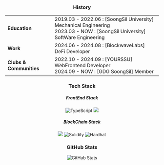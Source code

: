 <h3 align="center">History</h3>
<div align="center">
  <table>
    <tr>
      <td><strong>Education</strong></td>
      <td>2019.03 - 2022.06 : [SoongSil University] Mechanical Engineering<br>2023.03 - NOW : [SoongSil University] SoftWare Engineering</td>
    </tr>
    <tr>
      <td><strong>Work</strong></td>
      <td>2024.06 - 2024.08 : [BlockwaveLabs] DeFi Developer</td>
    </tr>
    <tr>
      <td><strong>Clubs & Communities</strong></td>
      <td>2022.10 - 2024.09 : [YOURSSU] WebFrontend Developer<br>2024.09 - NOW : [GDG SoongSil] Member</td>
    </tr>
  </table>
</div>

<h3 align="center">Tech Stack</h3>
<div align="center">
 <h5>FrontEnd Stack</h5>
 <img src="https://img.shields.io/badge/TypeScript-3178C6?style=for-the-badge&logo=typescript&logoColor=white" alt="TypeScript">
 <img src="https://img.shields.io/badge/React-%2320232a.svg?style=for-the-badge&logo=react&logoColor=%2361DAFB" />
 <h5>BlockChain Stack</h5>
 <img src="https://img.shields.io/badge/JavaScript-%23323330.svg?style=for-the-badge&logo=javascript&logoColor=%23F7DF1E" />
 <img src="https://img.shields.io/badge/Solidity-%23363636.svg?style=for-the-badge&logo=solidity&logoColor=white" alt="Solidity">
 <img src="https://img.shields.io/badge/Hardhat-FE7A16?style=for-the-badge&logo=hardhat&logoColor=white" alt="Hardhat">
</div>

<h3 align="center">GitHub Stats</h3>
<div align="center">
 <img src="https://github-readme-stats.vercel.app/api?username=indianaPoly&show_icons=true&theme=radical" alt="GitHub Stats" />
</div>
